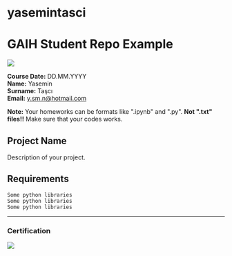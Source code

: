 # yasemintasci
# GAIH Student Repo Example
![](img/logo.png)

**Course Date:** DD.MM.YYYY  
**Name:** Yasemin  
**Surname:** Taşcı  
**Email:** y.sm.n@hotmail.com  

**Note:** Your homeworks can be formats like ".ipynb" and ".py". **Not ".txt" files!!** Make sure that your codes works.  

## Project Name
Description of your project.

## Requirements
```
Some python libraries
Some python libraries
Some python libraries
```
---

### Certification
![](img/certificate_ex.png)
